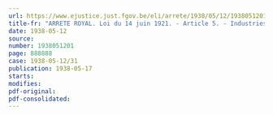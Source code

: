 ```yaml
---
url: https://www.ejustice.just.fgov.be/eli/arrete/1938/05/12/1938051201/justel
title-fr: "ARRETE ROYAL. Loi du 14 juin 1921. - Article 5. - Industries soumises à l'influence des saisons : Industrie de l'automobile. (durée du travail)"
date: 1938-05-12
source:
number: 1938051201
page: 888888
case: 1938-05-12/31
publication: 1938-05-17
starts:
modifies:
pdf-original:
pdf-consolidated:
---
```


